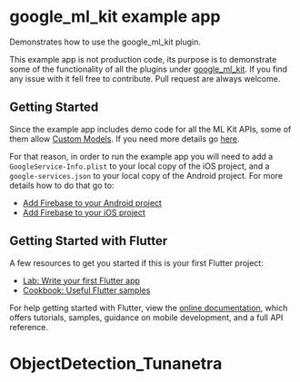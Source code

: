 # google\_ml\_kit example app

Demonstrates how to use the google_ml_kit plugin.

This example app is not production code, its purpose is to demonstrate some of the functionality of all the plugins under [google\_ml\_kit](https://github.com/bharat-biradar/Google-Ml-Kit-plugin/tree/master/packages/google_ml_kit). If you find any issue with it fell free to contribute. Pull request are always welcome.

## Getting Started

Since the example app includes demo code for all the ML Kit APIs, some of them allow [Custom Models](https://developers.google.com/ml-kit/custom-models). If you need more details go [here](https://github.com/bharat-biradar/Google-Ml-Kit-plugin/tree/master#firebase-dependency-custom-models).

For that reason, in order to run the example app you will need to add a `GoogleService-Info.plist` to your local copy of the iOS project, and a `google-services.json` to your local copy of the Android project. For more details how to do that go to:

- [Add Firebase to your Android project](https://firebase.google.com/docs/android/setup)
- [Add Firebase to your iOS project](https://firebase.google.com/docs/ios/setup)

## Getting Started with Flutter

A few resources to get you started if this is your first Flutter project:

- [Lab: Write your first Flutter app](https://flutter.dev/docs/get-started/codelab)
- [Cookbook: Useful Flutter samples](https://flutter.dev/docs/cookbook)

For help getting started with Flutter, view the
[online documentation](https://flutter.dev/docs), which offers tutorials,
samples, guidance on mobile development, and a full API reference.
# ObjectDetection_Tunanetra
